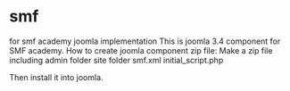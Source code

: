 # smf
for smf academy joomla implementation
This is joomla 3.4 component for SMF academy.
How to create joomla component zip file:
Make a zip file including
admin folder
site folder
smf.xml
initial_script.php

Then install it into joomla.

